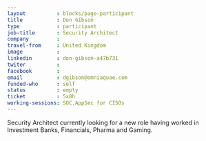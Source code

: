 ```yaml
---
layout          : blocks/page-participant
title           : Don Gibson
type            : participant
job-title       : Security Architect
company         :
travel-from     : United Kingdom
image           :
linkedin        : don-gibson-a47b731
twiter          :
facebook        :
email           : dgibson@omniaquae.com
funded-who      : self
status          : empty
ticket          : 5x8h
working-sessions: SOC,AppSec for CISOs
---
```


Security Architect currently looking for a new role having worked in Investment Banks, Financials, Pharma and Gaming.
